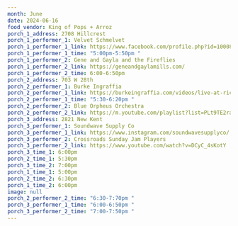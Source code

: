 ```yaml
---
month: June
date: 2024-06-16
food_vendor: King of Pops + Arroz
porch_1_address: 2708 Hillcrest
porch_1_performer_1: Velvet Schmelvet
porch_1_performer_1_link: https://www.facebook.com/profile.php?id=100086186450306
porch_1_performer_1_time: "5:00pm-5:50pm "
porch_1_performer_2: Gene and Gayla and the Fireflies
porch_1_performer_2_link: https://geneandgaylamills.com/
porch_1_performer_2_time: 6:00-6:50pm
porch_2_address: 703 W 28th
porch_2_performer_1: Burke Ingraffia
porch_2_performer_1_link: https://burkeingraffia.com/videos/live-at-richmond-music-hall/
porch_2_performer_1_time: "5:30-6:20pm "
porch_2_performer_2: Blue Orpheus Orchestra
porch_2_performer_2_link: https://m.youtube.com/playlist?list=PLt9TE2raLtFQD8RP9FiAKugEKArV9YSEh
porch_3_address: 2821 New Kent
porch_3_performer_1: Soundwave Supply Co
porch_3_performer_1_link: https://www.instagram.com/soundwavesupplyco/
porch_3_performer_2: Crossroads Sunday Jam Players
porch_3_performer_2_link: https://www.youtube.com/watch?v=DCyC_4sKotY
porch_3_time_1: 6:00pm
porch_2_time_1: 5:30pm
porch_3_time_2: 7:00pm
porch_1_time_1: 5:00pm
porch_2_time_2: 6:30pm
porch_1_time_2: 6:00pm
image: null
porch_2_performer_2_time: "6:30-7:70pm "
porch_3_performer_1_time: "6:00-6:50pm "
porch_3_performer_2_time: "7:00-7:50pm "
---
```

